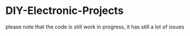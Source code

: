 # DIY-Electronic-Projects
please note that the code is still work in progress, it has still a lot of issues
